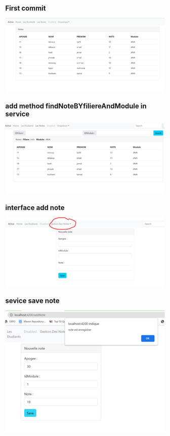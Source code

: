 <h2>First commit</h2>
<img src="captures\gestionhome.png">
<h2>add method findNoteBYfiliereAndModule in service </h2>
<img src="captures\segend.png">
<h2>interface add note</h2>
<img src="captures\addnote.png">
<h2>sevice save note</h2>
<img src="captures\noteSaved.png">
